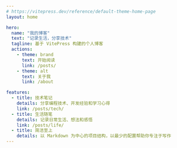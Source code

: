 ```yaml
---
# https://vitepress.dev/reference/default-theme-home-page
layout: home

hero:
  name: "我的博客"
  text: "记录生活，分享技术"
  tagline: 基于 VitePress 构建的个人博客
  actions:
    - theme: brand
      text: 开始阅读
      link: /posts/
    - theme: alt
      text: 关于我
      link: /about

features:
  - title: 技术笔记
    details: 分享编程技术、开发经验和学习心得
    link: /posts/tech/
  - title: 生活随笔
    details: 记录日常生活、想法和感悟
    link: /posts/life/
  - title: 简洁至上
    details: 以 Markdown 为中心的项目结构，以最少的配置帮助你专注于写作
---
```

